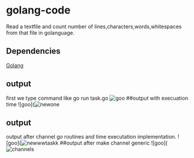 # golang-code
Read a textfile and count number of lines,characters,words,whitespaces from that file in golanguage.
 
 
## Dependencies

[Golang](https://go.dev/learn/)

## output
first we type command like    go run task.go
![goo](https://user-images.githubusercontent.com/93153939/177964534-4a3316f2-1f67-4c85-8202-c63ffdd00ebf.PNG)
##output with execuation time
![goo](![newone](https://user-images.githubusercontent.com/93153939/179165363-559c7d07-7e68-4e7c-821f-e6ba6d4c2ec3.PNG)



## output
output after channel go routines and time executation implementation.
![goo](![newwwtaskk](https://user-images.githubusercontent.com/93153939/179165086-cb125640-e3aa-46e7-b4a7-778b71359e91.PNG)
##output after make channel generic
![goo](
![channels](https://user-images.githubusercontent.com/93153939/179185746-98f65eb3-741d-400d-9f6e-4adccba6817c.PNG)
